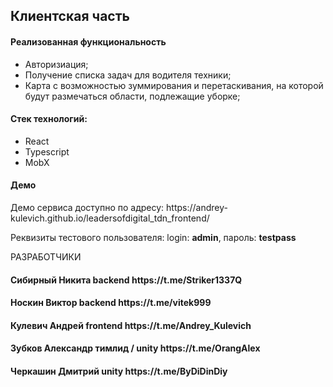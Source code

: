 <h2>Клиентская часть</h4>

<h4>Реализованная функциональность</h4>
<ul>
    <li>Авторизиация;</li>
    <li>Получение списка задач для водителя техники;</li>
    <li>Карта с возможностью зуммирования и перетаскивания, на которой будут размечаться области, подлежащие уборке;</li>
</ul> 

<h4>Стек технологий:</h4>
<ul>
    <li>React</li>
    <li>Typescript</li>
    <li>MobX</li>
 </ul>
<h4>Демо</h4>
<p>Демо сервиса доступно по адресу: https://andrey-kulevich.github.io/leadersofdigital_tdn_frontend/ </p>
<p>Реквизиты тестового пользователя: login: <b>admin</b>, пароль: <b>testpass</b></p>

РАЗРАБОТЧИКИ

<h4>Сибирный Никита backend https://t.me/Striker1337Q </h4>
<h4>Носкин Виктор backend https://t.me/vitek999 </h4>
<h4>Кулевич Андрей frontend https://t.me/Andrey_Kulevich </h4>
<h4>Зубков Александр тимлид / unity https://t.me/OrangAlex </h4>
<h4>Черкашин Дмитрий unity https://t.me/ByDiDinDiy </h4>
